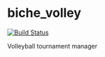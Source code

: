 biche_volley
============

[![Build Status](https://travis-ci.org/hamedabdy/biche_volley.png?branch=master)](https://travis-ci.org/hamedabdy/biche_volley)

Volleyball tournament manager
